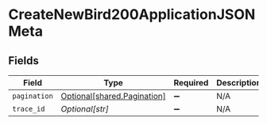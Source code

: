 # CreateNewBird200ApplicationJSONMeta


## Fields

| Field                                                                | Type                                                                 | Required                                                             | Description                                                          |
| -------------------------------------------------------------------- | -------------------------------------------------------------------- | -------------------------------------------------------------------- | -------------------------------------------------------------------- |
| `pagination`                                                         | [Optional[shared.Pagination]](undefined/models/shared/pagination.md) | :heavy_minus_sign:                                                   | N/A                                                                  |
| `trace_id`                                                           | *Optional[str]*                                                      | :heavy_minus_sign:                                                   | N/A                                                                  |